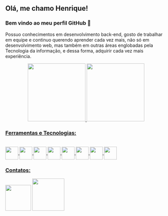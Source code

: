 ## Olá, me chamo Henrique! 
### Bem vindo ao meu perfil GitHub 👋

Possuo conhecimentos em desenvolvimento back-end, gosto de trabalhar em equipe e continuo querendo aprender cada vez mais, não só em desenvolvimento web, mas também em outras áreas englobadas pela Tecnologia da informação, e dessa forma, adquirir cada vez mais experiência.

<div align="center">
  <a href="https://github.com/Ecxpectro">
  <img height="180em" src="https://github-readme-stats.vercel.app/api?username=Ecxpectro&show_icons=true&theme=radical&include_all_commits=true&count_private=true"/>
  <img height="180em" src="https://github-readme-stats.vercel.app/api/top-langs/?username=Ecxpectro&layout=compact&langs_count=7&theme=radical"/>
</div>

### Ferramentas e Tecnologias:

<div style="display: inline_block"><br>
<img src="https://cdn.jsdelivr.net/gh/devicons/devicon/icons/csharp/csharp-line.svg" align="center" width="40" height="40"/>
<img src="https://cdn.jsdelivr.net/gh/devicons/devicon/icons/python/python-original-wordmark.svg" align="center" width="40" height="40"/>
<img src="https://cdn.jsdelivr.net/gh/devicons/devicon/icons/html5/html5-plain-wordmark.svg" align="center" width="40" height="40"/>
<img src="https://cdn.jsdelivr.net/gh/devicons/devicon/icons/css3/css3-plain-wordmark.svg" align="center" width="40" height="40"/>
<img src="https://cdn.jsdelivr.net/gh/devicons/devicon/icons/javascript/javascript-original.svg" align="center" width="40" height="40"/>
<img src="https://cdn.jsdelivr.net/gh/devicons/devicon/icons/microsoftsqlserver/microsoftsqlserver-plain-wordmark.svg" align="center" width="40" height="40"/>
<img src="https://cdn.jsdelivr.net/gh/devicons/devicon@latest/icons/typescript/typescript-original.svg" align="center" width="40" height="40" />
<img src="https://cdn.jsdelivr.net/gh/devicons/devicon@latest/icons/oracle/oracle-original.svg" align="center" width="40" height="40"/>





</div>

### Contatos:

<div>
  <a href="mailto:henriquescunha12345@gmail.com"><img src="https://img.shields.io/badge/Gmail-D14836?style=for-the-badge&logo=gmail&logoColor=white" width="80"></a>
  <a href="https://www.linkedin.com/in/henrique-schraiber-cunha-568314234/"><img src="https://img.shields.io/badge/-LinkedIn-%230077B5?style=for-the badge&logo=linkedin&logoColor=white" width="100"></a>
</div>
